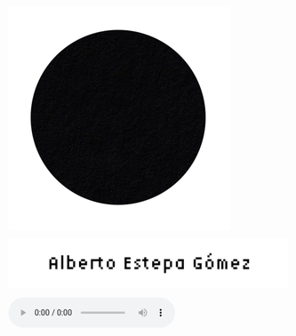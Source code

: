 ![AlbertoEstepaGómez](img/spherename.gif)

![Alberto Estepa Gómez](img/aLBERTO.gif)

![listen to this](img/hummingbird.mp3)


